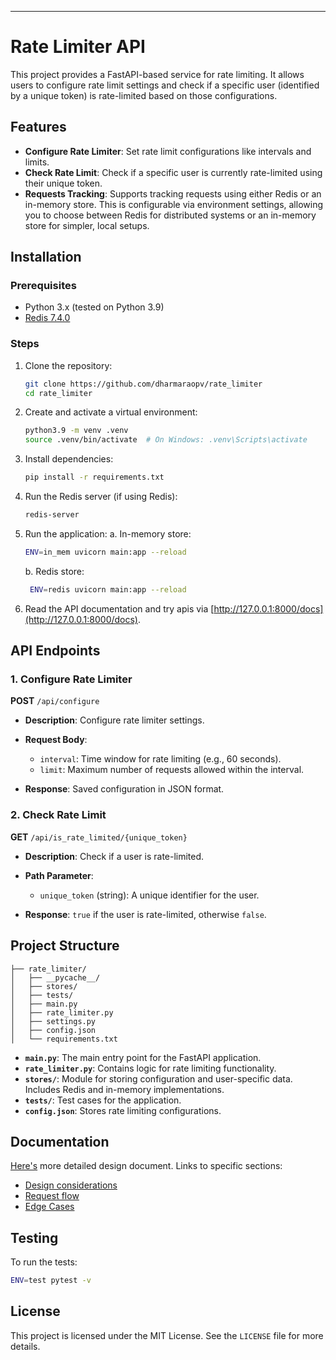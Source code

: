 
---

# Rate Limiter API

This project provides a FastAPI-based service for rate limiting. It allows users to configure rate limit settings and check if a specific user (identified by a unique token) is rate-limited based on those configurations.

## Features

- **Configure Rate Limiter**: Set rate limit configurations like intervals and limits.
- **Check Rate Limit**: Check if a specific user is currently rate-limited using their unique token.
- **Requests Tracking**: Supports tracking requests using either Redis or an in-memory store. This is configurable via environment settings, allowing you to choose between Redis for distributed systems or an in-memory store for simpler, local setups.

## Installation

### Prerequisites

- Python 3.x (tested on Python 3.9)
- [Redis 7.4.0](https://redis.io/download)

### Steps

1. Clone the repository:
   ```bash
   git clone https://github.com/dharmaraopv/rate_limiter
   cd rate_limiter
   ```

2. Create and activate a virtual environment:
   ```bash
   python3.9 -m venv .venv
   source .venv/bin/activate  # On Windows: .venv\Scripts\activate
   ```

3. Install dependencies:
   ```bash
   pip install -r requirements.txt
   ```

4. Run the Redis server (if using Redis):
   ```bash
   redis-server
   ```

6. Run the application:
   a. In-memory store:
   ```bash
   ENV=in_mem uvicorn main:app --reload
   ```
   b. Redis store:
   ```bash
    ENV=redis uvicorn main:app --reload
   ```
   
7. Read the API documentation and try apis via [http://127.0.0.1:8000/docs](http://127.0.0.1:8000/docs).

## API Endpoints

### 1. Configure Rate Limiter

**POST** `/api/configure`

- **Description**: Configure rate limiter settings.
- **Request Body**: 
  - `interval`: Time window for rate limiting (e.g., 60 seconds).
  - `limit`: Maximum number of requests allowed within the interval.
  
- **Response**: Saved configuration in JSON format.

### 2. Check Rate Limit

**GET** `/api/is_rate_limited/{unique_token}`

- **Description**: Check if a user is rate-limited.
- **Path Parameter**:
  - `unique_token` (string): A unique identifier for the user.
  
- **Response**: `true` if the user is rate-limited, otherwise `false`.

## Project Structure

```plaintext
├── rate_limiter/
│   ├── __pycache__/
│   ├── stores/
│   ├── tests/
│   ├── main.py
│   ├── rate_limiter.py
│   ├── settings.py
│   ├── config.json
│   └── requirements.txt
```

- **`main.py`**: The main entry point for the FastAPI application.
- **`rate_limiter.py`**: Contains logic for rate limiting functionality.
- **`stores/`**: Module for storing configuration and user-specific data. Includes Redis and in-memory implementations.
- **`tests/`**: Test cases for the application.
- **`config.json`**: Stores rate limiting configurations.

## Documentation
[Here's](https://dharmapv.notion.site/Design-Document-Rate-limiting-service-cb24a3158d5d40dfa824c79421bc0e34?pvs=4) more detailed design document.
Links to specific sections:
* [Design considerations](https://dharmapv.notion.site/Design-Document-Rate-limiting-service-cb24a3158d5d40dfa824c79421bc0e34#3929186f15c34bd08092dc499544f3c6)
* [Request flow](https://dharmapv.notion.site/Design-Document-Rate-limiting-service-cb24a3158d5d40dfa824c79421bc0e34#3cd616d05fc841a99c9102f0274f362f)
* [Edge Cases](https://dharmapv.notion.site/Design-Document-Rate-limiting-service-cb24a3158d5d40dfa824c79421bc0e34#2ab92dfa753b41e8a6f71539b8f787b3)

## Testing

To run the tests:

```bash
ENV=test pytest -v
```

## License

This project is licensed under the MIT License. See the `LICENSE` file for more details.

